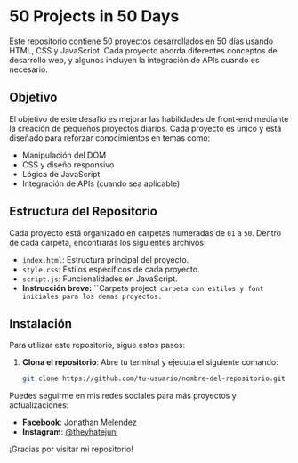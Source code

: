# 50 Projects in 50 Days

Este repositorio contiene 50 proyectos desarrollados en 50 días usando HTML, CSS y JavaScript. Cada proyecto aborda diferentes conceptos de desarrollo web, y algunos incluyen la integración de APIs cuando es necesario.

## Objetivo

El objetivo de este desafío es mejorar las habilidades de front-end mediante la creación de pequeños proyectos diarios. Cada proyecto es único y está diseñado para reforzar conocimientos en temas como:
- Manipulación del DOM
- CSS y diseño responsivo
- Lógica de JavaScript
- Integración de APIs (cuando sea aplicable)

## Estructura del Repositorio

Cada proyecto está organizado en carpetas numeradas de `01` a `50`. Dentro de cada carpeta, encontrarás los siguientes archivos:
- `index.html`: Estructura principal del proyecto.
- `style.css`: Estilos específicos de cada proyecto.
- `script.js`: Funcionalidades en JavaScript.
- **Instrucción breve:** ``Carpeta project` carpeta con estilos y font iniciales para los demas proyectos.`

## Instalación

Para utilizar este repositorio, sigue estos pasos:

1. **Clona el repositorio**: Abre tu terminal y ejecuta el siguiente comando:
   ```bash
   git clone https://github.com/tu-usuario/nombre-del-repositorio.git

Puedes seguirme en mis redes sociales para más proyectos y actualizaciones:

- **Facebook**: [Jonathan Melendez](https://www.facebook.com/jonathan.melendez.vtal?mibextid=LQQJ4d)
- **Instagram**: [@theyhatejuni](https://www.instagram.com/theyhatejuni)

¡Gracias por visitar mi repositorio!
